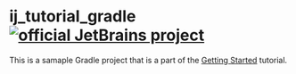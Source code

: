 # ij_tutorial_gradle [![official JetBrains project](https://jb.gg/badges/official-plastic.svg)](https://confluence.jetbrains.com/display/ALL/JetBrains+on+GitHub)
This is a samaple Gradle project that is a part of the 
<a href="https://www.jetbrains.com/help/idea/getting-started-with-gradle.htm">Getting Started</a> tutorial.
